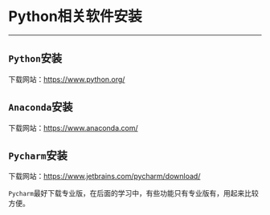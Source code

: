 # Python相关软件安装

---

## `Python`安装

下载网站：https://www.python.org/

## `Anaconda`安装

下载网站：https://www.anaconda.com/

## `Pycharm`安装

下载网站：https://www.jetbrains.com/pycharm/download/

`Pycharm`最好下载专业版，在后面的学习中，有些功能只有专业版有，用起来比较方便。